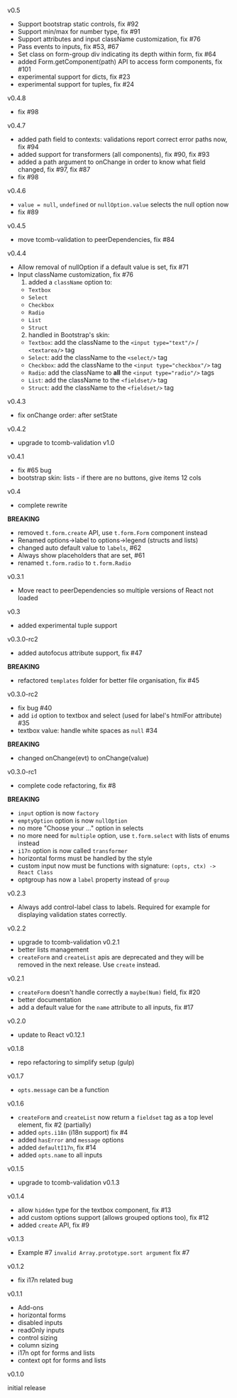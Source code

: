 v0.5

- Support bootstrap static controls, fix #92
- Support min/max for number type, fix #91
- Support attributes and input className customization, fix #76
- Pass events to inputs, fix #53, #67
- Set class on form-group div indicating its depth within form, fix #64
- added Form.getComponent(path) API to access form components, fix #101
- experimental support for dicts, fix #23
- experimental support for tuples, fix #24

v0.4.8

- fix #98

v0.4.7

- added path field to contexts: validations report correct error paths now, fix #94
- added support for transformers (all components), fix #90, fix #93
- added a path argument to onChange in order to know what field changed, fix #97, fix #87
- fix #98

v0.4.6

- `value = null`, `undefined` or `nullOption.value` selects the null option now
- fix #89

v0.4.5

- move tcomb-validation to peerDependencies, fix #84

v0.4.4

- Allow removal of nullOption if a default value is set, fix #71
- Input className customization, fix #76
  1. added a `className` option to:
    - `Textbox`
    - `Select`
    - `Checkbox`
    - `Radio`
    - `List`
    - `Struct`
  2. handled in Bootstrap's skin:
    - `Textbox`: add the className to the `<input type="text"/>` / `<textarea/>` tag
    - `Select`: add the className to the `<select/>` tag
    - `Checkbox`: add the className to the `<input type="checkbox"/>` tag
    - `Radio`: add the className to **all** the `<input type="radio"/>` tags
    - `List`: add the className to the `<fieldset/>` tag
    - `Struct`: add the className to the `<fieldset/>` tag

v0.4.3

- fix onChange order: after setState

v0.4.2

- upgrade to tcomb-validation v1.0

v0.4.1

- fix #65 bug
- bootstrap skin: lists - if there are no buttons, give items 12 cols

v0.4

- complete rewrite

**BREAKING**

- removed `t.form.create` API, use `t.form.Form` component instead
- Renamed options->label to options->legend (structs and lists)
- changed auto default value to `labels`, #62
- Always show placeholders that are set, #61
- renamed `t.form.radio` to `t.form.Radio`

v0.3.1

- Move react to peerDependencies so multiple versions of React not loaded

v0.3

- added experimental tuple support

v0.3.0-rc2

- added autofocus attribute support, fix #47

**BREAKING**

- refactored `templates` folder for better file organisation, fix #45

v0.3.0-rc2

- fix bug #40
- add `id` option to textbox and select (used for label's htmlFor attribute) #35
- textbox value: handle white spaces as `null` #34

**BREAKING**

- changed onChange(evt) to onChange(value)

v0.3.0-rc1

- complete code refactoring, fix #8

**BREAKING**

- `input` option is now `factory`
- `emptyOption` option is now `nullOption`
- no more "Choose your ..." option in selects
- no more need for `multiple` option, use `t.form.select` with lists of enums instead
- `i17n` option is now called `transformer`
- horizontal forms must be handled by the style
- custom input now must be functions with signature: `(opts, ctx) -> React Class`
- optgroup has now a `label` property instead of `group`

v0.2.3

- Always add control-label class to labels. Required for example for displaying validation states correctly.

v0.2.2

- upgrade to tcomb-validation v0.2.1
- better lists management
- `createForm` and `createList` apis are deprecated and they will be removed in the next release. Use `create` instead.

v0.2.1

- `createForm` doesn't handle correctly a `maybe(Num)` field, fix #20
- better documentation
- add a default value for the `name` attribute to all inputs, fix #17

v0.2.0

- update to React v0.12.1

v0.1.8

- repo refactoring to simplify setup (gulp)

v0.1.7

- `opts.message` can be a function

v0.1.6

- `createForm` and `createList` now return a `fieldset` tag as a top level element, fix #2 (partially)
- added `opts.i18n` (i18n support) fix #4
- added `hasError` and `message` options
- added `defaultI17n`, fix #14
- added `opts.name` to all inputs

v0.1.5

- upgrade to tcomb-validation v0.1.3

v0.1.4

- allow `hidden` type for the textbox component, fix #13
- add custom options support (allows grouped options too), fix #12
- added `create` API, fix #9

v0.1.3

- Example #7 `invalid Array.prototype.sort argument` fix #7

v0.1.2

- fix i17n related bug

v0.1.1

- Add-ons
- horizontal forms
- disabled inputs
- readOnly inputs
- control sizing
- column sizing
- i17n opt for forms and lists
- context opt for forms and lists

v0.1.0

initial release
